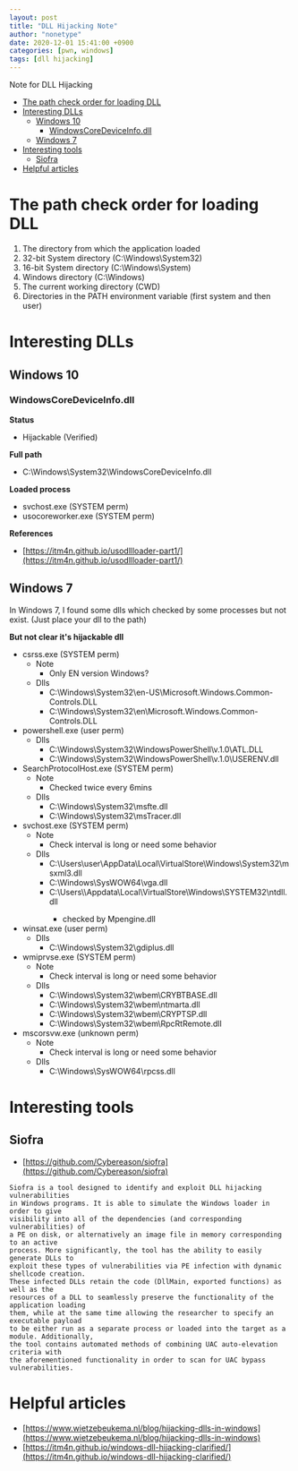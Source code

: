 ```yaml
---
layout: post
title: "DLL Hijacking Note"
author: "nonetype"
date: 2020-12-01 15:41:00 +0900
categories: [pwn, windows]
tags: [dll hijacking]
---
```


Note for DLL Hijacking

- [The path check order for loading DLL](#the-path-check-order-for-loading-dll)
- [Interesting DLLs](#interesting-dlls)
  - [Windows 10](#windows-10)
    - [WindowsCoreDeviceInfo.dll](#windowscoredeviceinfodll)
  - [Windows 7](#windows-7)
- [Interesting tools](#interesting-tools)
  - [Siofra](#siofra)
- [Helpful articles](#helpful-articles)


# The path check order for loading DLL

1. The directory from which the application loaded
2. 32-bit System directory (C:\Windows\System32)
3. 16-bit System directory (C:\Windows\System)
4. Windows directory (C:\Windows)
5. The current working directory (CWD)
6. Directories in the PATH environment variable (first system and then user)

# Interesting DLLs

## Windows 10

### WindowsCoreDeviceInfo.dll

**Status**

- Hijackable (Verified)

**Full path**

- C:\\Windows\\System32\\WindowsCoreDeviceInfo.dll

**Loaded process**

- svchost.exe (SYSTEM perm)
- usocoreworker.exe (SYSTEM perm)

**References**

- [https://itm4n.github.io/usodllloader-part1/](https://itm4n.github.io/usodllloader-part1/)

## Windows 7

In Windows 7, I found some dlls which checked by some processes but not exist. (Just place your dll to the path)

**But not clear it's hijackable dll**

- csrss.exe (SYSTEM perm)
    - Note
        - Only EN version Windows?
    - Dlls
        - C:\\Windows\\System32\\en-US\\Microsoft.Windows.Common-Controls.DLL
        - C:\\Windows\\System32\\en\\Microsoft.Windows.Common-Controls.DLL
- powershell.exe (user perm)
    - Dlls
        - C:\\Windows\\System32\\WindowsPowerShell\\v.1.0\\ATL.DLL
        - C:\\Windows\\System32\\WindowsPowerShell\\v.1.0\\USERENV.dll
- SearchProtocolHost.exe (SYSTEM perm)
    - Note
        - Checked twice every 6mins
    - Dlls
        - C:\\Windows\\System32\\msfte.dll
        - C:\\Windows\\System32\\msTracer.dll
- svchost.exe (SYSTEM perm)
    - Note
        - Check interval is long or need some behavior
    - Dlls
        - C:\\Users\user\AppData\Local\VirtualStore\Windows\System32\msxml3.dll
        - C:\\Windows\\SysWOW64\\vga.dll
        - C:\\Users\\<Username>\\Appdata\\Local\\VirtualStore\\Windows\\SYSTEM32\\ntdll.dll
            - checked by Mpengine.dll
- winsat.exe (user perm)
    - Dlls
        - C:\\Windows\\System32\\gdiplus.dll
- wmiprvse.exe (SYSTEM perm)
    - Note
        - Check interval is long or need some behavior
    - Dlls
        - C:\\Windows\\System32\\wbem\\CRYBTBASE.dll
        - C:\\Windows\\System32\\wbem\\ntmarta.dll
        - C:\\Windows\\System32\\wbem\\CRYPTSP.dll
        - C:\\Windows\\System32\\wbem\\RpcRtRemote.dll
- mscorsvw.exe (unknown perm)
    - Note
        - Check interval is long or need some behavior
    - Dlls
        - C:\\Windows\\SysWOW64\\rpcss.dll

# Interesting tools

## Siofra

- [https://github.com/Cybereason/siofra](https://github.com/Cybereason/siofra)

```
Siofra is a tool designed to identify and exploit DLL hijacking vulnerabilities 
in Windows programs. It is able to simulate the Windows loader in order to give 
visibility into all of the dependencies (and corresponding vulnerabilities) of 
a PE on disk, or alternatively an image file in memory corresponding to an active 
process. More significantly, the tool has the ability to easily generate DLLs to 
exploit these types of vulnerabilities via PE infection with dynamic shellcode creation. 
These infected DLLs retain the code (DllMain, exported functions) as well as the 
resources of a DLL to seamlessly preserve the functionality of the application loading 
them, while at the same time allowing the researcher to specify an executable payload 
to be either run as a separate process or loaded into the target as a module. Additionally, 
the tool contains automated methods of combining UAC auto-elevation criteria with 
the aforementioned functionality in order to scan for UAC bypass vulnerabilities.
```

# Helpful articles

- [https://www.wietzebeukema.nl/blog/hijacking-dlls-in-windows](https://www.wietzebeukema.nl/blog/hijacking-dlls-in-windows)
- [https://itm4n.github.io/windows-dll-hijacking-clarified/](https://itm4n.github.io/windows-dll-hijacking-clarified/)
